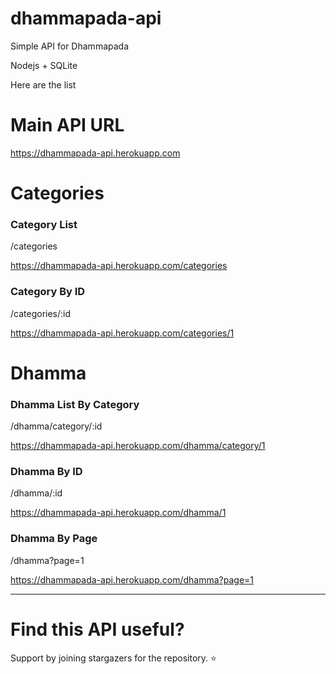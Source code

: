 # dhammapada-api
Simple API for Dhammapada

Nodejs + SQLite 

<p>Here are the list</p>

<h1>Main API URL</h1>
<a href="https://dhammapada-api.herokuapp.com/" target="_blank">https://dhammapada-api.herokuapp.com</a>

<h1>Categories</h1>

<h3>Category List</h3>
<p>/categories</p>
<a href="https://dhammapada-api.herokuapp.com/categories" target="_blank">https://dhammapada-api.herokuapp.com/categories</a>

<h3>Category By ID</h3>
<p>/categories/:id</p>
<a href="https://dhammapada-api.herokuapp.com/categories" target="_blank">https://dhammapada-api.herokuapp.com/categories/1</a>

<h1>Dhamma</h1>

<h3>Dhamma List By Category</h3>
<p>/dhamma/category/:id</p>
<a href="https://dhammapada-api.herokuapp.com/dhamma/category/1" target="_blank">https://dhammapada-api.herokuapp.com/dhamma/category/1</a>

<h3>Dhamma By ID</h3>
<p>/dhamma/:id</p>
<a href="https://dhammapada-api.herokuapp.com/dhamma/1" target="_blank">https://dhammapada-api.herokuapp.com/dhamma/1</a>

<h3>Dhamma By Page</h3>
<p>/dhamma?page=1</p>
<a href="https://dhammapada-api.herokuapp.com/dhamma?page=1" target="_blank">https://dhammapada-api.herokuapp.com/dhamma?page=1</a>

<hr/>

<h1>Find this API useful?</h1>
<p>Support by joining stargazers for the repository. ⭐ </p>


